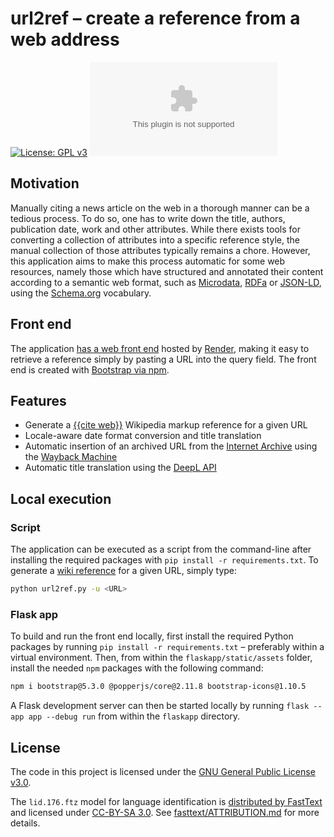 # url2ref &ndash; create a reference from a web address

[![License: GPL v3](https://img.shields.io/badge/License-GPLv3-blue.svg)](https://www.gnu.org/licenses/gpl-3.0)
[![Website](https://img.shields.io/website/https/url2ref.onrender.com?up_message=online&down_message=offline)](https://url2ref.onrender.com)

## Motivation

Manually citing a news article on the web in a thorough manner can be a tedious process. To do so, one has to write down the title, authors, publication date, work and other attributes. While there exists tools for converting a collection of attributes into a specific reference style, the manual collection of those attributes typically remains a chore. However, this application aims to make this process automatic for some web resources, namely those which have structured and annotated their content according to a semantic web format, such as [Microdata](https://developer.mozilla.org/en-US/docs/Web/HTML/Microdata), [RDFa](https://en.wikipedia.org/wiki/RDFa) or [JSON-LD](https://json-ld.org/), using the [Schema.org](https://schema.org/) vocabulary.

## Front end

The application [has a web front end](https://url2ref.onrender.com/) hosted by [Render](https://render.com), making it easy to retrieve a reference simply by pasting a URL into the query field. The front end is created with [Bootstrap via npm](https://getbootstrap.com/docs/5.0/getting-started/download/#npm).

## Features

* Generate a [{{cite web}}](https://en.wikipedia.org/wiki/Template:Cite_web) Wikipedia markup reference for a given URL
* Locale-aware date format conversion and title translation
* Automatic insertion of an archived URL from the [Internet Archive](https://en.wikipedia.org/wiki/Internet_Archive) using the [Wayback Machine](http://web.archive.org/)
* Automatic title translation using the [DeepL API](https://www.deepl.com/en/docs-api/)

## Local execution

### Script

The application can be executed as a script from the command-line after installing the required packages with ``pip install -r requirements.txt``. To generate a [wiki reference](https://en.wikipedia.org/wiki/Template:Cite_web) for a given URL, simply type:

```bash
python url2ref.py -u <URL>
```

### Flask app

To build and run the front end locally, first install the required Python packages by running ``pip install -r requirements.txt`` &ndash; preferably within a virtual environment. Then, from within the ``flaskapp/static/assets`` folder, install the needed ``npm`` packages with the following command:

```bash
npm i bootstrap@5.3.0 @popperjs/core@2.11.8 bootstrap-icons@1.10.5
```

A Flask development server can then be started locally by running ``flask --app app --debug run`` from within the ``flaskapp`` directory.

## License

The code in this project is licensed under the [GNU General Public License v3.0](https://www.gnu.org/licenses/gpl-3.0).

The ``lid.176.ftz`` model for language identification is [distributed by FastText](https://fasttext.cc/docs/en/language-identification.html) and licensed under [CC-BY-SA 3.0](http://creativecommons.org/licenses/by-sa/3.0/). See [fasttext/ATTRIBUTION.md](./fasttext) for more details.
